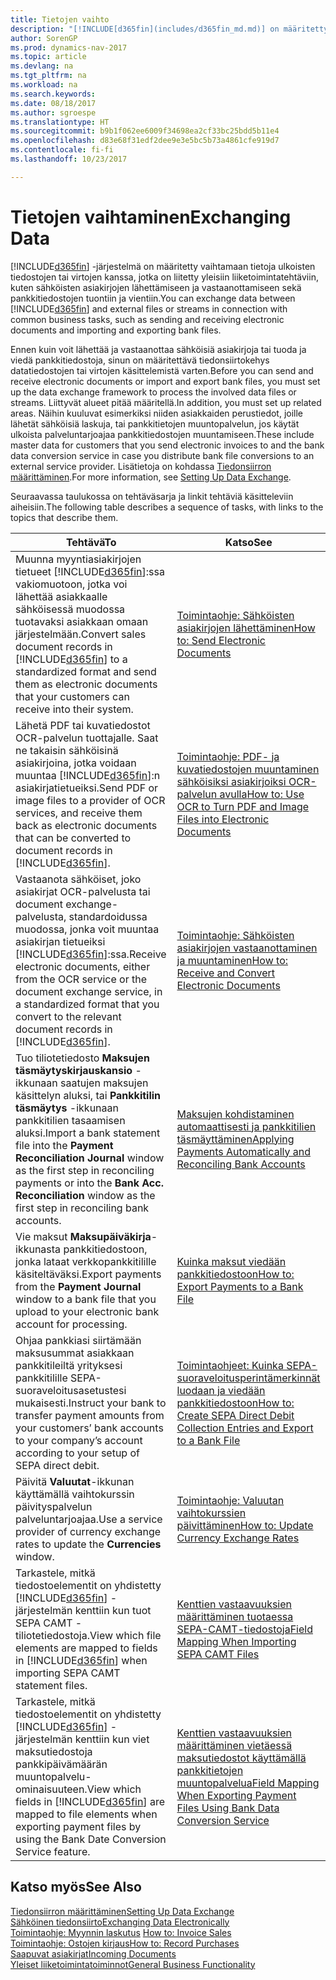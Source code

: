 ```yaml
---
title: Tietojen vaihto
description: "[!INCLUDE[d365fin](includes/d365fin_md.md)] on määritetty vaihtamaan tietoja ulkoisten tiedostojen tai virtojen kanssa, jotka on liitetty yleisiin liiketoimintatehtäviin, kuten sähköisten asiakirjojen lähettämiseen ja vastaanottamiseen sekä pankkitiedostojen tuontiin ja vientiin."
author: SorenGP
ms.prod: dynamics-nav-2017
ms.topic: article
ms.devlang: na
ms.tgt_pltfrm: na
ms.workload: na
ms.search.keywords: 
ms.date: 08/18/2017
ms.author: sgroespe
ms.translationtype: HT
ms.sourcegitcommit: b9b1f062ee6009f34698ea2cf33bc25bdd5b11e4
ms.openlocfilehash: d83e68f31edf2dee9e3e5bc5b73a4861cfe919d7
ms.contentlocale: fi-fi
ms.lasthandoff: 10/23/2017

---
```

# <a name="exchanging-data"></a><span data-ttu-id="26bae-103">Tietojen vaihtaminen</span><span class="sxs-lookup"><span data-stu-id="26bae-103">Exchanging Data</span></span>
<span data-ttu-id="26bae-104">[!INCLUDE[d365fin](includes/d365fin_md.md)] -järjestelmä on määritetty vaihtamaan tietoja ulkoisten tiedostojen tai virtojen kanssa, jotka on liitetty yleisiin liiketoimintatehtäviin, kuten sähköisten asiakirjojen lähettämiseen ja vastaanottamiseen sekä pankkitiedostojen tuontiin ja vientiin.</span><span class="sxs-lookup"><span data-stu-id="26bae-104">You can exchange data between [!INCLUDE[d365fin](includes/d365fin_md.md)] and external files or streams in connection with common business tasks, such as sending and receiving electronic documents and importing and exporting bank files.</span></span>  

<span data-ttu-id="26bae-105">Ennen kuin voit lähettää ja vastaanottaa sähköisiä asiakirjoja tai tuoda ja viedä pankkitiedostoja, sinun on määritettävä tiedonsiirtokehys datatiedostojen tai virtojen käsittelemistä varten.</span><span class="sxs-lookup"><span data-stu-id="26bae-105">Before you can send and receive electronic documents or import and export bank files, you must set up the data exchange framework to process the involved data files or streams.</span></span> <span data-ttu-id="26bae-106">Liittyvät alueet pitää määritellä.</span><span class="sxs-lookup"><span data-stu-id="26bae-106">In addition, you must set up related areas.</span></span> <span data-ttu-id="26bae-107">Näihin kuuluvat esimerkiksi niiden asiakkaiden perustiedot, joille lähetät sähköisiä laskuja, tai pankkitietojen muuntopalvelun, jos käytät ulkoista palveluntarjoajaa pankkitiedostojen muuntamiseen.</span><span class="sxs-lookup"><span data-stu-id="26bae-107">These include master data for customers that you send electronic invoices to and the bank data conversion service in case you distribute bank file conversions to an external service provider.</span></span> <span data-ttu-id="26bae-108">Lisätietoja on kohdassa [Tiedonsiirron määrittäminen](across-set-up-data-exchange.md).</span><span class="sxs-lookup"><span data-stu-id="26bae-108">For more information, see [Setting Up Data Exchange](across-set-up-data-exchange.md).</span></span>  

 <span data-ttu-id="26bae-109">Seuraavassa taulukossa on tehtäväsarja ja linkit tehtäviä käsitteleviin aiheisiin.</span><span class="sxs-lookup"><span data-stu-id="26bae-109">The following table describes a sequence of tasks, with links to the topics that describe them.</span></span>  

|<span data-ttu-id="26bae-110">**Tehtävä**</span><span class="sxs-lookup"><span data-stu-id="26bae-110">**To**</span></span>|<span data-ttu-id="26bae-111">**Katso**</span><span class="sxs-lookup"><span data-stu-id="26bae-111">**See**</span></span>|  
|------------|-------------|  
|<span data-ttu-id="26bae-112">Muunna myyntiasiakirjojen tietueet [!INCLUDE[d365fin](includes/d365fin_md.md)]:ssa vakiomuotoon, jotka voi lähettää asiakkaalle sähköisessä muodossa tuotavaksi asiakkaan omaan järjestelmään.</span><span class="sxs-lookup"><span data-stu-id="26bae-112">Convert sales document records in [!INCLUDE[d365fin](includes/d365fin_md.md)] to a standardized format and send them as electronic documents that your customers can receive into their system.</span></span>|[<span data-ttu-id="26bae-113">Toimintaohje: Sähköisten asiakirjojen lähettäminen</span><span class="sxs-lookup"><span data-stu-id="26bae-113">How to: Send Electronic Documents</span></span>](sales-how-to-send-electronic-documents.md)|  
|<span data-ttu-id="26bae-114">Lähetä PDF tai kuvatiedostot OCR-palvelun tuottajalle. Saat ne takaisin sähköisinä asiakirjoina, jotka voidaan muuntaa [!INCLUDE[d365fin](includes/d365fin_md.md)]:n asiakirjatietueiksi.</span><span class="sxs-lookup"><span data-stu-id="26bae-114">Send PDF or image files to a provider of OCR services, and receive them back as electronic documents that can be converted to document records in [!INCLUDE[d365fin](includes/d365fin_md.md)].</span></span>|[<span data-ttu-id="26bae-115">Toimintaohje: PDF- ja kuvatiedostojen muuntaminen sähköisiksi asiakirjoiksi OCR-palvelun avulla</span><span class="sxs-lookup"><span data-stu-id="26bae-115">How to: Use OCR to Turn PDF and Image Files into Electronic Documents</span></span>](across-how-use-ocr-pdf-images-files.md)|  
|<span data-ttu-id="26bae-116">Vastaanota sähköiset, joko asiakirjat OCR-palvelusta tai document exchange-palvelusta, standardoidussa muodossa, jonka voit muuntaa asiakirjan tietueiksi [!INCLUDE[d365fin](includes/d365fin_md.md)]:ssa.</span><span class="sxs-lookup"><span data-stu-id="26bae-116">Receive electronic documents, either from the OCR service or the document exchange service, in a standardized format that you convert to the relevant document records in [!INCLUDE[d365fin](includes/d365fin_md.md)].</span></span>|[<span data-ttu-id="26bae-117">Toimintaohje: Sähköisten asiakirjojen vastaanottaminen ja muuntaminen</span><span class="sxs-lookup"><span data-stu-id="26bae-117">How to: Receive and Convert Electronic Documents</span></span>](purchasing-how-to-receive-and-convert-electronic-documents.md)|  
|<span data-ttu-id="26bae-118">Tuo tiliotetiedosto **Maksujen täsmäytyskirjauskansio** -ikkunaan saatujen maksujen käsittelyn aluksi, tai **Pankkitilin täsmäytys** -ikkunaan pankkitilien tasaamisen aluksi.</span><span class="sxs-lookup"><span data-stu-id="26bae-118">Import a bank statement file into the **Payment Reconciliation Journal** window as the first step in reconciling payments or into the **Bank Acc. Reconciliation** window as the first step in reconciling bank accounts.</span></span>|[<span data-ttu-id="26bae-119">Maksujen kohdistaminen automaattisesti ja pankkitilien täsmäyttäminen</span><span class="sxs-lookup"><span data-stu-id="26bae-119">Applying Payments Automatically and Reconciling Bank Accounts</span></span>](receivables-apply-payments-auto-reconcile-bank-accounts.md)|  
|<span data-ttu-id="26bae-120">Vie maksut **Maksupäiväkirja**-ikkunasta pankkitiedostoon, jonka lataat verkkopankkitilille käsiteltäväksi.</span><span class="sxs-lookup"><span data-stu-id="26bae-120">Export payments from the **Payment Journal** window to a bank file that you upload to your electronic bank account for processing.</span></span>|[<span data-ttu-id="26bae-121">Kuinka maksut viedään pankkitiedostoon</span><span class="sxs-lookup"><span data-stu-id="26bae-121">How to: Export Payments to a Bank File</span></span>](payables-how-export-payments-bank-file.md)|  
|<span data-ttu-id="26bae-122">Ohjaa pankkiasi siirtämään maksusummat asiakkaan pankkitileiltä yrityksesi pankkitilille SEPA-suoraveloitusasetustesi mukaisesti.</span><span class="sxs-lookup"><span data-stu-id="26bae-122">Instruct your bank to transfer payment amounts from your customers’ bank accounts to your company’s account according to your setup of SEPA direct debit.</span></span>|[<span data-ttu-id="26bae-123">Toimintaohjeet: Kuinka SEPA-suoraveloitusperintämerkinnät luodaan ja viedään pankkitiedostoon</span><span class="sxs-lookup"><span data-stu-id="26bae-123">How to: Create SEPA Direct Debit Collection Entries and Export to a Bank File</span></span>](finance-how-create-sepa-direct-debit-collection-entries-export-bank-file.md)|  
|<span data-ttu-id="26bae-124">Päivitä **Valuutat**-ikkunan käyttämällä vaihtokurssin päivityspalvelun palveluntarjoajaa.</span><span class="sxs-lookup"><span data-stu-id="26bae-124">Use a service provider of currency exchange rates to update the **Currencies** window.</span></span>|[<span data-ttu-id="26bae-125">Toimintaohje: Valuutan vaihtokurssien päivittäminen</span><span class="sxs-lookup"><span data-stu-id="26bae-125">How to: Update Currency Exchange Rates</span></span>](finance-how-update-currencies.md)|  
|<span data-ttu-id="26bae-126">Tarkastele, mitkä tiedostoelementit on yhdistetty [!INCLUDE[d365fin](includes/d365fin_md.md)] -järjestelmän kenttiin kun tuot SEPA CAMT -tiliotetiedostoja.</span><span class="sxs-lookup"><span data-stu-id="26bae-126">View which file elements are mapped to fields in [!INCLUDE[d365fin](includes/d365fin_md.md)] when importing SEPA CAMT statement files.</span></span>|[<span data-ttu-id="26bae-127">Kenttien vastaavuuksien määrittäminen tuotaessa SEPA-CAMT-tiedostoja</span><span class="sxs-lookup"><span data-stu-id="26bae-127">Field Mapping When Importing SEPA CAMT Files</span></span>](across-field-mapping-when-importing-sepa-camt-files.md)|  
|<span data-ttu-id="26bae-128">Tarkastele, mitkä tiedostoelementit on yhdistetty [!INCLUDE[d365fin](includes/d365fin_md.md)] -järjestelmän kenttiin kun viet maksutiedostoja pankkipäivämäärän muuntopalvelu-ominaisuuteen.</span><span class="sxs-lookup"><span data-stu-id="26bae-128">View which fields in [!INCLUDE[d365fin](includes/d365fin_md.md)] are mapped to file elements when exporting payment files by using the Bank Date Conversion Service feature.</span></span>|[<span data-ttu-id="26bae-129">Kenttien vastaavuuksien määrittäminen vietäessä maksutiedostot käyttämällä pankkitietojen muuntopalvelua</span><span class="sxs-lookup"><span data-stu-id="26bae-129">Field Mapping When Exporting Payment Files Using Bank Data Conversion Service</span></span>](across-field-mapping-when-exporting-payment-files-using-bank-data-conversion-service.md)|  

## <a name="see-also"></a><span data-ttu-id="26bae-130">Katso myös</span><span class="sxs-lookup"><span data-stu-id="26bae-130">See Also</span></span>  
[<span data-ttu-id="26bae-131">Tiedonsiirron määrittäminen</span><span class="sxs-lookup"><span data-stu-id="26bae-131">Setting Up Data Exchange</span></span>](across-set-up-data-exchange.md)  
[<span data-ttu-id="26bae-132">Sähköinen tiedonsiirto</span><span class="sxs-lookup"><span data-stu-id="26bae-132">Exchanging Data Electronically</span></span>](across-data-exchange.md)  
<span data-ttu-id="26bae-133">[Toimintaohje: Myynnin laskutus](sales-how-invoice-sales.md) </span><span class="sxs-lookup"><span data-stu-id="26bae-133">[How to: Invoice Sales](sales-how-invoice-sales.md) </span></span>  
[<span data-ttu-id="26bae-134">Toimintaohje: Ostojen kirjaus</span><span class="sxs-lookup"><span data-stu-id="26bae-134">How to: Record Purchases</span></span>](purchasing-how-record-purchases.md)  
[<span data-ttu-id="26bae-135">Saapuvat asiakirjat</span><span class="sxs-lookup"><span data-stu-id="26bae-135">Incoming Documents</span></span>](across-income-documents.md)  
[<span data-ttu-id="26bae-136">Yleiset liiketoimintatoiminnot</span><span class="sxs-lookup"><span data-stu-id="26bae-136">General Business Functionality</span></span>](ui-across-business-areas.md)  

